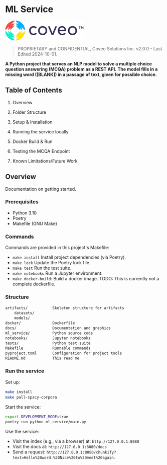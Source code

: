 # ML Service

![Coveo Logo](docs/graphics/coveo-logo.png "Coveo Logo")

> PROPRIETARY and CONFIDENTIAL, Coveo Solutions Inc.
> v2.0.0 - Last Edited 2024-10-01.

**A Python project that serves an NLP model to solve a multiple choice question answering (MCQA) problem as a REST API.**
**The model fills in a missing word ([BLANK]) in a passage of text, given for possible choice.**

## Table of Contents
1. Overview

2. Folder Structure

3. Setup & Installation

4. Running the service locally

5. Docker Build & Run

6. Testing the MCQA Endpoint

7. Known Limitations/Future Work

## Overview

Documentation on getting started.

### Prerequisites

- Python 3.10
- Poetry
- Makefile (GNU Make)

### Commands

Commands are provided in this project's Makefile:

- `make install` Install project dependencies (via Poetry).
- `make lock` Update the Poetry lock file.
- `make test` Run the test suite.
- `make notebooks` Run a Jupyter environment.
- `make docker-build`: Build a docker image. TODO: This is currently not a complete dockerfile.

### Structure

```text
artifacts/           Skeleton structure for artifacts
    datasets/
    models/
docker/              Dockerfile
docs/                Documentation and graphics
ml_service/          Python source code
notebooks/           Jupyter notebooks
tests/               Python test suite
Makefile             Runnable commands
pyproject.toml       Configuration for project tools
README.md            This read me
```

### Run the service

Set up:

```bash
make install
make pull-spacy-corpora
```

Start the service:

```bash
export DEVELOPMENT_MODE=true
poetry run python ml_service/main.py
```

Use the service:

- Visit the index (e.g., via a browser) at: `http://127.0.0.1:8080`
- Visit the docs at: `http://127.0.0.1:8080/docs`
- Send a request: `http://127.0.0.1:8080/chunkify?text=Hello%20word.%20Nice%20to%20meet%20again.`
